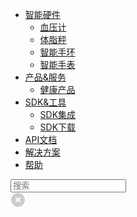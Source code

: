 <div class="nav-header">
	<a href="/" class="docs-logo"></a>
</div>
<div class="nav-menu">

* <a href="javascript:void(0);">智能硬件<i class="fa fa-angle-down"></i></a>
  - [血压计](/hardware/sphygmomanometer/)
  - [体脂秤](/hardware/scale/)
  - [智能手环](/hardware/wristbrand/)
  - [智能手表](/hardware/watch/)
* <a href="javascript:void(0);">产品&服务<i class="fa fa-angle-down"></i></a>
  - [健康产品](/product/health/weight)
* <a href="javascript:void(0);">SDK&工具<i class="fa fa-angle-down"></i></a>
  - [SDK集成](/develop-native/apply)
  - [SDK下载](/develop-native/download/README.md)
* [API文档](develop-cloud/api/sign)
* [解决方案](solution/drugstore/README)
* [帮助](FAQ/README.md)

</div>
<div class="nav-right">
  <div class='nav-search'>
    <div class="search">
      <div class="input-wrap">
          <i class="fa fa-search" ></i>
            <input type="search" value="" placeholder="搜索" aria-label="Search text" />
            <div class="clear-button">
                  <svg width="26" height="24"><circle cx="12" cy="12" r="11" fill="#ccc" ></circle>  <path stroke="white" stroke-width="2" d="M8.25,8.25,15.75,15.75" ></path>  <path stroke="white" stroke-width="2" d="M8.25,15.75,15.75,8.25" ></path>   </svg>
            </div>
      </div>
    </div>
  </div>
  <div class='nav-menu-collapse'>
    <div class="nav-menu-toggle"><div class="nav-menu-toggle-button"><i class="fa fa-align-justify fa-lg"></i></div></div>
  </div>
</div>
